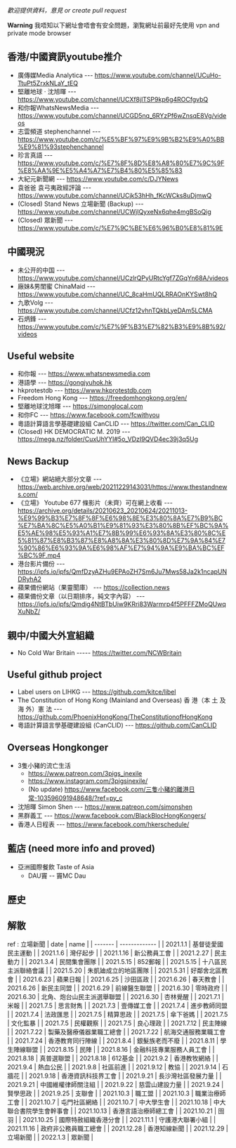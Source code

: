 *歡迎提供資料，意見 or create pull request*    

**Warning** 我唔知以下網址會唔會有安全問題，瀏覧網址前最好先使用 vpn and private mode browser    


香港/中國資訊youtube推介
----------
* 廣傳媒Media Analytica --- https://www.youtube.com/channel/UCuHo-TtuPt5ZrxkNLaY_tEQ
* 堅離地球 · 沈旭暉 --- https://www.youtube.com/channel/UCXf8jlTSP9kp6g4ROCfgvbQ
* 和你報WhatsNewsMedia --- https://www.youtube.com/channel/UCGD5nq_6RYzPf6wZnsqE8Vg/videos
* 志雲頻道 stephenchannel --- https://www.youtube.com/c/%E5%BF%97%E9%9B%B2%E9%A0%BB%E9%81%93stephenchannel
* 珍言真語 --- https://www.youtube.com/c/%E7%8F%8D%E8%A8%80%E7%9C%9F%E8%AA%9E%E5%A4%A7%E7%B4%80%E5%85%83
* 大紀元新聞網 --- https://www.youtube.com/c/DJYNews
* 袁爸爸 袁弓夷政經評論 --- https://www.youtube.com/channel/UCjk53hHh_fKcWCks8uDjmwQ
* (Closed) Stand News 立場新聞 (Backup) --- https://www.youtube.com/channel/UCWjIQyxeNx6qhe4mgBSoQig
* (Closed) 眾新聞 --- https://www.youtube.com/c/%E7%9C%BE%E6%96%B0%E8%81%9E


中國現況
--------------
* 未公开的中国 --- https://www.youtube.com/channel/UCzlrQPyURtcYgf7ZGqYn68A/videos
* 廠妹&男閨蜜 ChinaMaid --- https://www.youtube.com/channel/UC_8caHmUQLRRAOnKYSwt8hQ
* 九歌Volg ---  https://www.youtube.com/channel/UCfz12vhnTQkbLyeDAm5LCMA
* 石炳鋒 --- https://www.youtube.com/c/%E7%9F%B3%E7%82%B3%E9%8B%92/videos

Useful website
---------------------
* 和你報 --- https://www.whatsnewsmedia.com
* 港語學 --- https://gongjyuhok.hk
* hkprotestdb --- https://www.hkprotestdb.com
* Freedom Hong Kong --- https://freedomhongkong.org/en/
* 堅離地球沈旭暉 --- https://simonglocal.com
* 和你FC --- https://www.facebook.com/fcwithyou
* 粵語計算語言學基礎建設組 CanCLID --- https://twitter.com/Can_CLID
* (Closed) HK DEMOCRATIC M. 2019 --- https://mega.nz/folder/CuxUhYYI#5o_VDzI9QVD4ec39j3q5Ug



News Backup
----------
* 《立場》網站絕大部分文章 --- https://web.archive.org/web/20211229143031/https://www.thestandnews.com/
* 《立場》 Youtube 677 條影片（未齊）可在網上收看  --- https://archive.org/details/20210623_20210624/20211013-%E9%99%B3%E7%8F%8F%E6%98%8E%E3%80%8A%E7%B9%BC%E7%BA%8C%E5%A0%B1%E9%81%93%E3%80%8B%EF%BC%9A%E5%AE%98%E5%93%A1%E7%8B%99%E6%93%8A%E3%80%8C%E5%81%87%E8%B3%87%E8%A8%8A%E3%80%8D%E7%9A%84%E7%90%86%E6%93%9A%E6%98%AF%E7%94%9A%E9%BA%BC%EF%BC%9F.mp4
* 港台影片備份 --- https://ipfs.io/ipfs/QmfDzyAZHu9EPAoZH7Sm6Ju7Mws58Ja2k1ncapUNDRyhA2
* 蘋果備份網站（果靈聞庫） --- https://collection.news
* 蘋果備份文章（以日期排序，純文字內容） --- https://ipfs.io/ipfs/Qmdig4NtBTbUiw9KRri83Warmrp4f5PFFFZMoQUwqXuNbZ/


親中/中國大外宣組織
-----------
* No Cold War Britain ----- https://twitter.com/NCWBritain


Useful github project
--------------
* Label users on LIHKG --- https://github.com/kitce/libel
* The Constitution of Hong Kong (Mainland and Overseas) 香 港（本 土 及 海 外）憲 法
 --- https://github.com/PhoenixHongKong/TheConstitutionofHongKong
* 粵語計算語言學基礎建設組 (CanCLID) --- https://github.com/CanCLID


Overseas Hongkonger
------------
* 3隻小豬的流亡生活
  * https://www.patreon.com/3pigs_inexile
  * https://www.instagram.com/3pigsinexile/
  * (No update) https://www.facebook.com/三隻小豬的離港日常-103596091948648/?ref=py_c
* 沈旭暉 Simon Shen --- https://www.patreon.com/simonshen
* 黑群義工 --- https://www.facebook.com/BlackBlocHongKongers/
* 香港人日程表 --- https://www.facebook.com/hkerschedule/


藍店 (need more info and proved)
----------------------------
* 亞洲國際餐飲 Taste of Asia
  * DAU竇 -- 竇MC Dau



歷史
----------

解散
------------
ref : 立場新聞
| date | name | 
| -------    | ------------- |
| 2021.1.1   | 基督徒愛國民主運動 |
| 2021.1.6   | 灣仔起步 |
| 2021.1.16  | 新公務員工會 |
| 2021.2.27  | 民主動力 |
| 2021.3.4   | 民間集會團隊 | 
| 2021.5.15  | 852郵報 | 
| 2021.5.15  | 十八區民主派聯絡會議 | 
| 2021.5.20  | 朱凱廸成立的地區團隊 | 
| 2021.5.31  | 好鄰舍北區教會 | 
| 2021.6.23  | 蘋果日報 | 
| 2021.6.25  | 沙田區政 | 
| 2021.6.26  | 春天教會 | 
| 2021.6.26  | 新民主同盟 | 
| 2021.6.29  | 前線醫生聯盟 | 
| 2021.6.30  | 零時政府 | 
| 2021.6.30  | 北角、炮台山民主派選舉聯盟 | 
| 2021.6.30  | 杏林覺醒 | 
| 2021.7.1   | 米報 | 
| 2021.7.5   | 思言財雋 | 
| 2021.7.3   | 壹傳媒工會 | 
| 2021.7.4   | 進步教師同盟 | 
| 2021.7.4   | 法政匯思 | 
| 2021.7.5   | 精算思政 | 
| 2021.7.5   | 傘下爸媽 | 
| 2021.7.5   | 文化監暴 | 
| 2021.7.5   | 民權觀察 | 
| 2021.7.5   | 良心理政 | 
| 2021.7.12  | 民主陣線 | 
| 2021.7.22  | 製藥及醫療儀器業職工總會 | 
| 2021.7.22  | 航海交通服務業職工會 | 
| 2021.7.24  | 香港教育同行陣線 | 
| 2021.8.4   | 銀髮族老而不廢 | 
| 2021.8.11  | 學生陣線聯盟 | 
| 2021.8.15  | 民陣 | 
| 2021.8.16  | 金融科技專業服務人員工會 | 
| 2021.8.18  | 真普選聯盟 | 
| 2021.8.18  | 612基金 | 
| 2021.9.2   | 香港教牧網絡 | 
| 2021.9.4   | 熱血公民 | 
| 2021.9.8   | 社區前進 | 
| 2021.9.12  | 教協 | 
| 2021.9.14  | 石牆花 | 
| 2021.9.18  | 香港資訊科技界工會 | 
| 2021.9.21  | 長沙灣社區發展力量 | 
| 2021.9.21  | 中國維權律師關注組 | 
| 2021.9.22  | 慈雲山建設力量 | 
| 2021.9.24  | 賢學思政 | 
| 2021.9.25  | 支聯會 | 
| 2021.10.3  | 職工盟 | 
| 2021.10.3  | 職業治療師工會 | 
| 2021.10.7  | 屯門社區網絡 | 
| 2021.10.7  | 中大學生會 | 
| 2021.10.18 | 中大聯合書院學生會幹事會 | 
| 2021.10.13 | 香港言語治療師總工會 | 
| 2021.10.21 | 囹羽 | 
| 2021.10.25 | 國際特赦組織香港分會 | 
| 2021.11.1  | 守護港大聯署小組 | 
| 2021.11.16 | 政府非公務員職工總會 | 
| 2021.12.28 | 香港知線新聞 | 
| 2021.12.29 | 立場新聞 | 
| 2022.1.3   | 眾新聞 |
